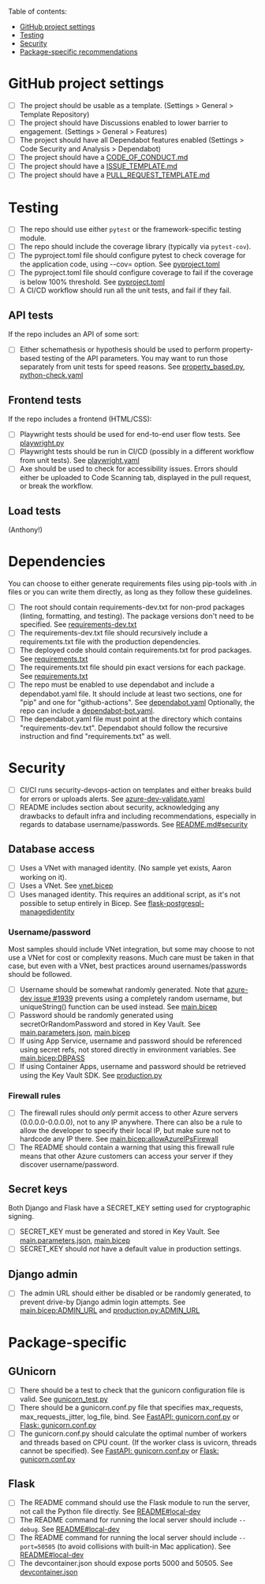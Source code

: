 Table of contents:

* [GitHub project settings](#github-project)
* [Testing](#testing)
* [Security](#security)
* [Package-specific recommendations](#package-specific)

# GitHub project settings

- [ ] The project should be usable as a template. (Settings > General > Template Repository)
- [ ] The project should have Discussions enabled to lower barrier to engagement. (Settings > General > Features)
- [ ] The project should have all Dependabot features enabled (Settings > Code Security and Analysis > Dependabot)
- [ ] The project should have a [CODE_OF_CONDUCT.md](https://github.com/pamelafox/flask-surveys-container-app/blob/main/.github/CODE_OF_CONDUCT.md)
- [ ] The project should have a [ISSUE_TEMPLATE.md](https://github.com/pamelafox/flask-surveys-container-app/blob/main/.github/ISSUE_TEMPLATE.md)
- [ ] The project should have a [PULL_REQUEST_TEMPLATE.md](https://github.com/pamelafox/flask-surveys-container-app/blob/main/.github/PULL_REQUEST_TEMPLATE.md)

# Testing

- [ ] The repo should use either `pytest` or the framework-specific testing module.
- [ ] The repo should include the coverage library (typically via `pytest-cov`).
- [ ] The pyproject.toml file should configure pytest to check coverage for the application code, using --cov= option. See [pyproject.toml](https://github.com/pamelafox/simple-fastapi-container/blob/f0111034355c733fa55382a5af49f3193ed074cc/pyproject.toml#L12)
- [ ] The pyproject.toml file should configure coverage to fail if the coverage is below 100% threshold. See [pyproject.toml](https://github.com/pamelafox/simple-fastapi-container/blob/f0111034355c733fa55382a5af49f3193ed074cc/pyproject.toml#L21)
- [ ] A CI/CD workflow should run all the unit tests, and fail if they fail.

## API tests

If the repo includes an API of some sort:

- [ ] Either schemathesis or hypothesis should be used to perform property-based testing of the API parameters. You may want to run those separately from unit tests for speed reasons. See [property_based.py](https://github.com/pamelafox/flask-charts-api-container-app/blob/main/src/tests/property_based.py), [python-check.yaml](https://github.com/pamelafox/flask-charts-api-container-app/blob/befdfa1bcaf7a1afd48874c4de22a9094f40ee3e/.github/workflows/python-check.yaml#L35)

## Frontend tests

If the repo includes a frontend (HTML/CSS):

- [ ] Playwright tests should be used for end-to-end user flow tests. See [playwright.py](https://github.com/Azure-Samples/azure-django-postgres-aca/blob/main/demo-code/relecloud/playwright.py)
- [ ] Playwright tests should be run in CI/CD (possibly in a different workflow from unit tests). See [playwright.yaml](https://github.com/Azure-Samples/azure-django-postgres-aca/blob/main/.github/workflows/playwright.yaml)
- [ ] Axe should be used to check for accessibility issues. Errors should either be uploaded to Code Scanning tab, displayed in the pull request, or break the workflow.

## Load tests

(Anthony!)

# Dependencies

You can choose to either generate requirements files using pip-tools with .in files or you can write them directly, as long as they follow these guidelines.

- [ ] The root should contain requirements-dev.txt for non-prod packages (linting, formatting, and testing). The package versions don't need to be specified. See [requirements-dev.txt](https://github.com/pamelafox/flask-surveys-container-app/blob/main/requirements-dev.txt) 
- [ ] The requirements-dev.txt file should recursively include a requirements.txt file with the production dependencies.
- [ ] The deployed code should contain requirements.txt for prod packages. See [requirements.txt](https://github.com/pamelafox/flask-surveys-container-app/blob/main/src/requirements.txt)
- [ ] The requirements.txt file should pin exact versions for each package. See [requirements.txt](https://github.com/pamelafox/flask-surveys-container-app/blob/main/src/requirements.txt)
- [ ] The repo must be enabled to use dependabot and include a dependabot.yaml file. It should include at least two sections, one for "pip" and one for "github-actions". See [dependabot.yaml](https://github.com/Azure-Samples/azure-django-postgres-aca/blob/main/.github/.dependabot.yml) Optionally, the repo can include a [dependabot-bot.yaml](https://github.com/pamelafox/flask-surveys-container-app/blob/main/.github/dependabot-bot.yml). 
- [ ] The dependabot.yaml file must point at the directory which contains "requirements-dev.txt". Dependabot should follow the recursive instruction and find "requirements.txt" as well.

# Security

- [ ] CI/CI runs security-devops-action on templates and either breaks build for errors or uploads alerts. See [azure-dev-validate.yaml](https://github.com/tonybaloney/django-on-azure/blob/main/.github/workflows/azure-dev-validate.yml)
- [ ] README includes section about security, acknowledging any drawbacks to default infra and including recommendations, especially in regards to database username/passwords. See [README.md#security](https://github.com/pamelafox/django-quiz-app#security)

## Database access

- [ ] Uses a VNet with managed identity. (No sample yet exists, Aaron working on it).
- [ ] Uses a VNet. See [vnet.bicep](https://raw.githubusercontent.com/pamelafox/my-py-talks/main/postgres-bicep/vnet.bicep)
- [ ] Uses managed identity. This requires an additional script, as it's not possible to setup entirely in Bicep. See [flask-postgresql-managedidentity](https://github.com/Azure-Samples/flask-postgresql-managed-identity/tree/main/scripts)

### Username/password

Most samples should include VNet integration, but some may choose to not use a VNet for cost or complexity reasons. Much care must be taken in that case, but even with a VNet, best practices around usernames/passwords should be followed.

- [ ] Username should be somewhat randomly generated. Note that [azure-dev issue #1939](https://github.com/Azure/azure-dev/issues/1939) prevents using a completely random username, but uniqueString() function can be used instead. See [main.bicep](https://github.com/pamelafox/django-quiz-app/blob/main/infra/main.bicep#L36)
- [ ] Password should be randomly generated using secretOrRandomPassword and stored in Key Vault. See [main.parameters.json](https://github.com/pamelafox/django-quiz-app/blob/main/infra/main.parameters.json#L15), [main.bicep](https://github.com/pamelafox/django-quiz-app/blob/main/infra/main.bicep#L133)
- [ ] If using App Service, username and password should be referenced using secret refs, not stored directly in environment variables. See [main.bicep:DBPASS](https://github.com/pamelafox/django-quiz-app/blob/main/infra/main.bicep#L80)
- [ ] If using Container Apps, username and password should be retrieved using the Key Vault SDK. See [production.py](https://github.com/pamelafox/flask-surveys-container-app/blob/main/src/backend/settings/production.py)

### Firewall rules

- [ ] The firewall rules should *only* permit access to other Azure servers (0.0.0.0-0.0.0.0), not to any IP anywhere. There can also be a rule to allow the developer to specify their local IP, but make sure not to hardcode any IP there. See [main.bicep:allowAzureIPsFirewall](https://github.com/pamelafox/flask-surveys-container-app/blob/main/infra/main.bicep#L70)
- [ ] The README should contain a warning that using this firewall rule means that other Azure customers can access your server if they discover username/password.

## Secret keys

Both Django and Flask have a SECRET_KEY setting used for cryptographic signing.

- [ ] SECRET_KEY must be generated and stored in Key Vault. See [main.parameters.json](https://github.com/pamelafox/flask-surveys-container-app/blob/69a459dad573745202c790b296b51cb5a49fe7a8/infra/main.parameters.json), [main.bicep](https://github.com/pamelafox/flask-surveys-container-app/blob/69a459dad573745202c790b296b51cb5a49fe7a8/infra/main.bicep#L124)
- [ ] SECRET_KEY should *not* have a default value in production settings.

## Django admin

- [ ] The admin URL should either be disabled or be randomly generated, to prevent drive-by Django admin login attempts. See [main.bicep:ADMIN_URL](https://github.com/pamelafox/django-quiz-app/blob/main/infra/main.bicep#L76) and [production.py:ADMIN_URL](https://github.com/pamelafox/django-quiz-app/blob/main/quizsite/production.py#L9)


# Package-specific

## GUnicorn

- [ ] There should be a test to check that the gunicorn configuration file is valid. See [gunicorn_test.py](https://github.com/pamelafox/simple-fastapi-container/blob/main/src/gunicorn_test.py)
- [ ] There should be a gunicorn.conf.py file that specifies max_requests, max_requests_jitter, log_file, bind. See [FastAPI: gunicorn.conf.py](https://github.com/pamelafox/simple-fastapi-container/blob/main/src/gunicorn.conf.py) or [Flask: gunicorn.conf.py](https://github.com/pamelafox/flask-charts-api-container-app/blob/befdfa1bcaf7a1afd48874c4de22a9094f40ee3e/src/gunicorn.conf.py#L4)
- [ ] The gunicorn.conf.py should calculate the optimal number of workers and threads based on CPU count. (If the worker class is uvicorn, threads cannot be specified). See [FastAPI: gunicorn.conf.py](https://github.com/pamelafox/simple-fastapi-container/blob/main/src/gunicorn.conf.py) or [Flask: gunicorn.conf.py](https://github.com/pamelafox/flask-charts-api-container-app/blob/befdfa1bcaf7a1afd48874c4de22a9094f40ee3e/src/gunicorn.conf.py#L4)

## Flask

- [ ] The README command should use the Flask module to run the server, not call the Python file directly. See [README#local-dev](https://github.com/pamelafox/simple-flask-server-example#local-development)
- [ ] The README command for running the local server should include `--debug`. See [README#local-dev](https://github.com/pamelafox/simple-flask-server-example#local-development)
- [ ] The README command for running the local server should include `--port=50505` (to avoid collisions with built-in Mac application). See [README#local-dev](https://github.com/pamelafox/simple-flask-server-example#local-development)
- [ ] The devcontainer.json should expose ports 5000 and 50505. See [devcontainer.json](https://github.com/pamelafox/simple-flask-api-azure-function/blob/ea332d8a2d0b4e36a967af009c4591a261f15bc7/.devcontainer/devcontainer.json#L31)
